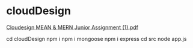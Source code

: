 # cloudDesign

[Cloudesign MEAN & MERN Junior Assignment (1).pdf](https://github.com/rohit389negi/cloudDesign/files/8167213/Cloudesign.MEAN.MERN.Junior.Assignment.1.pdf)


cd cloudDesign
npm i
npm i mongoose
npm i express
cd src
node app.js